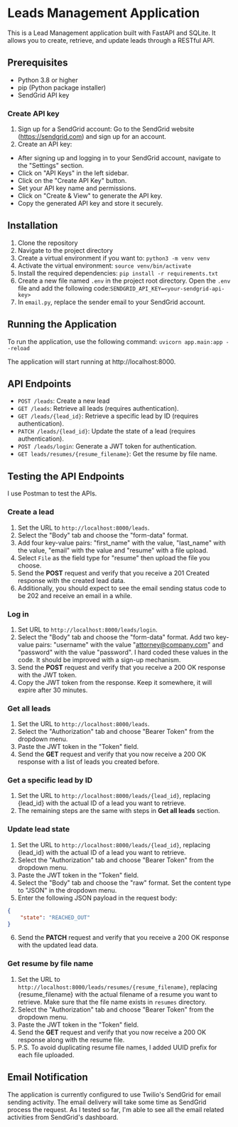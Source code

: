 # Leads Management Application

This is a Lead Management application built with FastAPI and SQLite. It allows you to create, retrieve, and update leads through a RESTful API.

## Prerequisites

- Python 3.8 or higher
- pip (Python package installer)
- SendGrid API key

### Create API key
1. Sign up for a SendGrid account:
Go to the SendGrid website (https://sendgrid.com) and sign up for an account.
2. Create an API key:
- After signing up and logging in to your SendGrid account, navigate to the "Settings" section.
- Click on "API Keys" in the left sidebar.
- Click on the "Create API Key" button.
- Set your API key name and permissions.
- Click on "Create & View" to generate the API key.
- Copy the generated API key and store it securely.

## Installation

1. Clone the repository
2. Navigate to the project directory
3. Create a virtual environment if you want to: `python3 -m venv venv`
4. Activate the virtual environment: `source venv/bin/activate`
5. Install the required dependencies: `pip install -r requirements.txt`
6. Create a new file named `.env` in the project root directory. Open the `.env` file and add the following code:`SENDGRID_API_KEY=<your-sendgrid-api-key>`
7. In `email.py`, replace the sender email to your SendGrid account.

## Running the Application
To run the application, use the following command:
`uvicorn app.main:app --reload`

The application will start running at http://localhost:8000.

## API Endpoints
- `POST /leads`: Create a new lead
- `GET /leads`: Retrieve all leads (requires authentication).
- `GET /leads/{lead_id}`: Retrieve a specific lead by ID (requires authentication).
- `PATCH /leads/{lead_id}`: Update the state of a lead (requires authentication).
- `POST /leads/login`: Generate a JWT token for authentication.
- `GET leads/resumes/{resume_filename}`: Get the resume by file name.

## Testing the API Endpoints
I use Postman to test the APIs.

### Create a lead
1. Set the URL to `http://localhost:8000/leads`.
2. Select the "Body" tab and choose the "form-data" format.
3. Add four key-value pairs: "first_name" with the value, "last_name" with the value, "email" with the value and "resume" with a file upload. 
4. Select `File` as the field type for "resume" then upload the file you choose.
5. Send the **POST** request and verify that you receive a 201 Created response with the created lead data.
6. Additionally, you should expect to see the email sending status code to be 202 and receive an email in a while.

### Log in
1. Set URL to `http://localhost:8000/leads/login`.
2. Select the "Body" tab and choose the "form-data" format. Add two key-value pairs: "username" with the value "attorney@company.com" and "password" with the value "password".
I hard coded these values in the code. It should be improved with a sign-up mechanism.
3. Send the **POST** request and verify that you receive a 200 OK response with the JWT token.
4. Copy the JWT token from the response. Keep it somewhere, it will expire after 30 minutes.

### Get all leads
1. Set the URL to `http://localhost:8000/leads`.
2. Select the "Authorization" tab and choose "Bearer Token" from the dropdown menu.
3. Paste the JWT token in the "Token" field.
4. Send the **GET** request and verify that you now receive a 200 OK response with a list of leads you created before.

### Get a specific lead by ID
1. Set the URL to `http://localhost:8000/leads/{lead_id}`, replacing {lead_id} with the actual ID of a lead you want to retrieve.
2. The remaining steps are the same with steps in **Get all leads** section.

### Update lead state
1. Set the URL to `http://localhost:8000/leads/{lead_id}`, replacing {lead_id} with the actual ID of a lead you want to retrieve.
2. Select the "Authorization" tab and choose "Bearer Token" from the dropdown menu.
3. Paste the JWT token in the "Token" field.
4. Select the "Body" tab and choose the "raw" format. Set the content type to "JSON" in the dropdown menu.
5. Enter the following JSON payload in the request body:
``` json
{
    "state": "REACHED_OUT"
}
```
6. Send the **PATCH** request and verify that you receive a 200 OK response with the updated lead data.

### Get resume by file name
1. Set the URL to `http://localhost:8000/leads/resumes/{resume_filename}`, replacing {resume_filename} with the actual filename of a resume you want to retrieve. Make sure that the file name exists in `resumes` directory.
2. Select the "Authorization" tab and choose "Bearer Token" from the dropdown menu.
3. Paste the JWT token in the "Token" field.
4. Send the **GET** request and verify that you now receive a 200 OK response along with the resume file.
5. P.S. To avoid duplicating resume file names, I added UUID prefix for each file uploaded.

## Email Notification
The application is currently configured to use Twilio's SendGrid for email sending activity. The email delivery will take some time as SendGrid process the request.
As I tested so far, I'm able to see all the email related activities from SendGrid's dashboard. 
